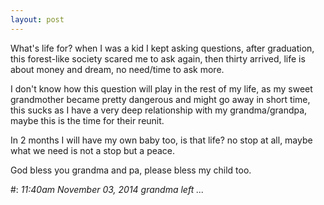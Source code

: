 ```yaml
---
layout: post
---
```


What's life for? when I was a kid I kept asking questions, after graduation, this forest-like society scared me to ask again, then thirty arrived, life is about money and dream, no need/time to ask more.

I don't know how this question will play in the rest of my life, as my sweet grandmother became pretty dangerous and might go away in short time, this sucks as I have a very deep relationship with my grandma/grandpa, maybe this is the time for their reunit.

In 2 months I will have my own baby too, is that life? no stop at all, maybe what we need is not a stop but a peace.

God bless you grandma and pa, please bless my child too.

\#: *11:40am November 03, 2014 grandma left ...*